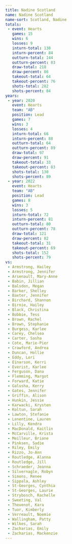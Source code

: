 ```yaml
---
title: Nadine Scotland
name: Nadine Scotland
name-sort: Scotland, Nadine
totals:
 - event: Hearts
   games: 15
   wins: 6
   losses: 9
   inturn-total: 138
   inturn-percent: 84
   outturn-total: 144
   outturn-percent: 83
   draw-total: 218
   draw-percent: 86
   takeout-total: 64
   takeout-percent: 76
   shots-total: 282
   shots-percent: 84
years:
 - year: 2020
   event: Hearts
   team: "AB"
   position: Lead
   games: 7
   wins: 3
   losses: 4
   inturn-total: 66
   inturn-percent: 88
   outturn-total: 64
   outturn-percent: 89
   draw-total: 97
   draw-percent: 91
   takeout-total: 33
   takeout-percent: 83
   shots-total: 130
   shots-percent: 89
 - year: 2022
   event: Hearts
   team: "AB"
   position: Lead
   games: 8
   wins: 3
   losses: 5
   inturn-total: 72
   inturn-percent: 81
   outturn-total: 80
   outturn-percent: 78
   draw-total: 121
   draw-percent: 82
   takeout-total: 31
   takeout-percent: 69
   shots-total: 152
   shots-percent: 79
vs:
 - Armstrong, Hailey
 - Armstrong, Jennifer
 - Arsenault, Mary-Anne
 - Babin, Jillian
 - Balsdon, Megan
 - Barker, Shelley
 - Baxter, Jennifer
 - Birchard, Shannon
 - Birnie, Hailey
 - Black, Christina
 - Bobbie, Tess
 - Brown, Rachel
 - Brown, Stephanie
 - Burgess, Karlee
 - Carey, Chelsea
 - Carter, Sasha
 - Cote, Marie-Pier
 - Crawford, Andrea
 - Duncan, Hollie
 - Eddy, Lori
 - Einarson, Kerri
 - Everist, Karlee
 - Ferguson, Dana
 - Flemming, Margot
 - Forward, Katie
 - Galusha, Kerry
 - Gates, Jennifer
 - Griffin, Alison
 - Hunkin, Jessie
 - Karwacki, Krysten
 - Koltun, Sarah
 - Lawton, Stefanie
 - Lenentine, Lauren
 - Lilly, Kendra
 - MacDonald, Kaitlin
 - McCarville, Krista
 - Meilleur, Briane
 - Pinksen, Sadie
 - Riley, Emily
 - Rizzo, Jo-Ann
 - Routledge, Alanna
 - Routledge, Jill
 - Schraeder, Jeanna
 - Silvernagle, Robyn
 - Simons, Renee
 - Sippala, Ashley
 - St-Georges, Cynthia
 - St-Georges, Laurie
 - Strybosch, Rachelle
 - Sweeting, Val
 - Thevenot, Kara
 - Tuor, Kimberly
 - Verreault, Noemie
 - Wallingham, Patty
 - Wilkes, Sarah
 - Zacharias, Emily
 - Zacharias, Mackenzie
---
```

